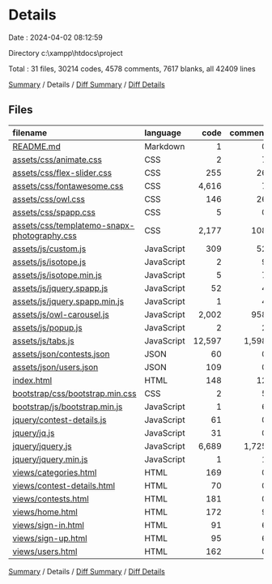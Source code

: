 # Details

Date : 2024-04-02 08:12:59

Directory c:\\xampp\\htdocs\\project

Total : 31 files,  30214 codes, 4578 comments, 7617 blanks, all 42409 lines

[Summary](results.md) / Details / [Diff Summary](diff.md) / [Diff Details](diff-details.md)

## Files
| filename | language | code | comment | blank | total |
| :--- | :--- | ---: | ---: | ---: | ---: |
| [README.md](/README.md) | Markdown | 1 | 0 | 1 | 2 |
| [assets/css/animate.css](/assets/css/animate.css) | CSS | 2 | 7 | 2 | 11 |
| [assets/css/flex-slider.css](/assets/css/flex-slider.css) | CSS | 255 | 26 | 1 | 282 |
| [assets/css/fontawesome.css](/assets/css/fontawesome.css) | CSS | 4,616 | 7 | 2,183 | 6,806 |
| [assets/css/owl.css](/assets/css/owl.css) | CSS | 146 | 26 | 14 | 186 |
| [assets/css/spapp.css](/assets/css/spapp.css) | CSS | 5 | 0 | 0 | 5 |
| [assets/css/templatemo-snapx-photography.css](/assets/css/templatemo-snapx-photography.css) | CSS | 2,177 | 108 | 375 | 2,660 |
| [assets/js/custom.js](/assets/js/custom.js) | JavaScript | 309 | 52 | 63 | 424 |
| [assets/js/isotope.js](/assets/js/isotope.js) | JavaScript | 2 | 9 | 1 | 12 |
| [assets/js/isotope.min.js](/assets/js/isotope.min.js) | JavaScript | 5 | 7 | 4 | 16 |
| [assets/js/jquery.spapp.js](/assets/js/jquery.spapp.js) | JavaScript | 52 | 4 | 10 | 66 |
| [assets/js/jquery.spapp.min.js](/assets/js/jquery.spapp.min.js) | JavaScript | 1 | 4 | 1 | 6 |
| [assets/js/owl-carousel.js](/assets/js/owl-carousel.js) | JavaScript | 2,002 | 958 | 488 | 3,448 |
| [assets/js/popup.js](/assets/js/popup.js) | JavaScript | 2 | 2 | 1 | 5 |
| [assets/js/tabs.js](/assets/js/tabs.js) | JavaScript | 12,597 | 1,598 | 2,387 | 16,582 |
| [assets/json/contests.json](/assets/json/contests.json) | JSON | 60 | 0 | 1 | 61 |
| [assets/json/users.json](/assets/json/users.json) | JSON | 109 | 0 | 1 | 110 |
| [index.html](/index.html) | HTML | 148 | 12 | 36 | 196 |
| [bootstrap/css/bootstrap.min.css](/bootstrap/css/bootstrap.min.css) | CSS | 2 | 5 | 0 | 7 |
| [bootstrap/js/bootstrap.min.js](/bootstrap/js/bootstrap.min.js) | JavaScript | 1 | 6 | 0 | 7 |
| [jquery/contest-details.js](/jquery/contest-details.js) | JavaScript | 61 | 0 | 9 | 70 |
| [jquery/jq.js](/jquery/jq.js) | JavaScript | 31 | 0 | 6 | 37 |
| [jquery/jquery.js](/jquery/jquery.js) | JavaScript | 6,689 | 1,725 | 1,951 | 10,365 |
| [jquery/jquery.min.js](/jquery/jquery.min.js) | JavaScript | 1 | 1 | 0 | 2 |
| [views/categories.html](/views/categories.html) | HTML | 169 | 0 | 25 | 194 |
| [views/contest-details.html](/views/contest-details.html) | HTML | 70 | 0 | 4 | 74 |
| [views/contests.html](/views/contests.html) | HTML | 181 | 0 | 13 | 194 |
| [views/home.html](/views/home.html) | HTML | 172 | 9 | 6 | 187 |
| [views/sign-in.html](/views/sign-in.html) | HTML | 91 | 6 | 8 | 105 |
| [views/sign-up.html](/views/sign-up.html) | HTML | 95 | 6 | 8 | 109 |
| [views/users.html](/views/users.html) | HTML | 162 | 0 | 18 | 180 |

[Summary](results.md) / Details / [Diff Summary](diff.md) / [Diff Details](diff-details.md)